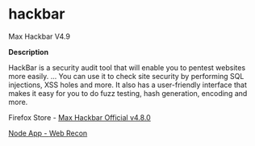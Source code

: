 # hackbar
Max Hackbar V4.9

<b>Description</b>
<p>HackBar is a security audit tool that will enable you to pentest websites more easily. ... You can use it to check site security by performing SQL injections, XSS holes and more. It also has a user-friendly interface that makes it easy for you to do fuzz testing, hash generation, encoding and more.</p>
<p>Firefox Store - <a href="https://addons.mozilla.org/en-US/firefox/addon/maxs-hackbar/">Max Hackbar Official v4.8.0</p>

<p> Node App - <a href="https://github.com/mr-bipolar/web-recon">Web Recon</a></p>
